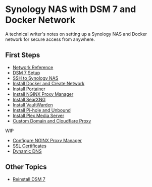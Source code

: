 # Synology NAS with DSM 7 and Docker Network

A technical writer's notes on setting up a Synology NAS and Docker network for secure access from anywhere. 

## First Steps

* [Network Reference](network.md)
* [DSM 7 Setup](nas-setup.md)
* [SSH to Synology NAS](openSSH.md)
* [Install Docker and Create Network](docker.md)
* [Install Portainer](portainer.md)
* [Install NGINX Proxy Manager](nginx-install.md)
* [Install SearXNG](searxng.md)
* [Install VaultWarden](vaultwarden.md)
* [Install Pi-hole and Unbound](pi-hole.md)
* [Install Plex Media Server](plex.md)
* [Custom Domain and Cloudflare Proxy](custom-domain.md)

WIP
* [Configure NGINX Proxy Manager](nginx-configure.md)
* [SSL Certificates](ssl-certificates.md)
* [Dynamic DNS](dynamic-dns.md)


## Other Topics

* [Reinstall DSM 7](reinstall-dsm.md)

